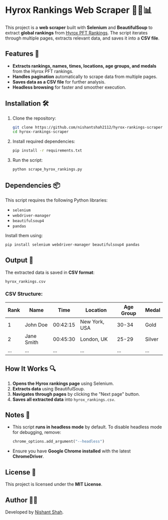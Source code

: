 # Hyrox Rankings Web Scraper 🏋️‍♂️📊

This project is a **web scraper** built with **Selenium** and **BeautifulSoup** to extract **global rankings** from [Hyrox PFT Rankings](https://pft.hyrox.com/ranking/global). The script iterates through multiple pages, extracts relevant data, and saves it into a **CSV file**.

## Features 🚀
- **Extracts rankings, names, times, locations, age groups, and medals** from the Hyrox PFT rankings.
- **Handles pagination** automatically to scrape data from multiple pages.
- **Saves data as a CSV file** for further analysis.
- **Headless browsing** for faster and smoother execution.

## Installation 🛠️

1. Clone the repository:
   ```bash
   git clone https://github.com/nishantshah2112/hyrox-rankings-scraper.git
   cd hyrox-rankings-scraper
   ```

2. Install required dependencies:
   ```bash
   pip install -r requirements.txt
   ```

3. Run the script:
   ```bash
   python scrape_hyrox_rankings.py
   ```

## Dependencies 📦
This script requires the following Python libraries:
- `selenium`
- `webdriver-manager`
- `beautifulsoup4`
- `pandas`

Install them using:
```bash
pip install selenium webdriver-manager beautifulsoup4 pandas
```

## Output 📄
The extracted data is saved in **CSV format**:
```
hyrox_rankings.csv
```

### CSV Structure:
| Rank | Name | Time | Location | Age Group | Medal |
|------|------|------|----------|-----------|-------|
| 1    | John Doe | 00:42:15 | New York, USA | 30-34 | Gold |
| 2    | Jane Smith | 00:45:30 | London, UK | 25-29 | Silver |
| ...  | ...  | ...  | ...  | ...  | ... |

## How It Works 🔍
1. **Opens the Hyrox rankings page** using Selenium.
2. **Extracts data** using BeautifulSoup.
3. **Navigates through pages** by clicking the "Next page" button.
4. **Saves all extracted data** into `hyrox_rankings.csv`.

## Notes 📝
- This script **runs in headless mode** by default. To disable headless mode for debugging, remove:
  ```python
  chrome_options.add_argument("--headless")
  ```
- Ensure you have **Google Chrome installed** with the latest **ChromeDriver**.

## License 📜
This project is licensed under the **MIT License**.

## Author 👨‍💻
Developed by [Nishant Shah](https://github.com/nishantshah2112).
